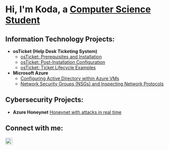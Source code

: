 <h1>Hi, I'm Koda, a <a href="https://www.linkedin.com/in/dakotah-ermini-2a81ba231/">Computer Science Student</a></h1>

<h2>Information Technology Projects:</h2>

- <b>osTicket (Help Desk Ticketing System)</b>
  - [osTicket: Prerequisites and Installation](https://github.com/Kermini/osticket-prereqs)
  - [osTicket: Post-Installation Configuration](https://github.com/Kermini/post-install-config)
  - [osTicket: Ticket Lifecycle Examples](https://github.com/Kermini/ticket-lifecycle)
- <b>Microsoft Azure</b>
  - [Configuring Active Directory within Azure VMs](https://github.com/Kermini/configure-ad)
  - [Network Security Groups (NSGs) and Inspecting Network Protocols](https://github.com/Kermini/azure-network-protocols)
 
<h2>Cybersecurity Projects:</h2>

- <b>Azure Honeynet</b>
[Honeynet with attacks in real time](https://github.com/Kermini/Azure-Honeynet)

<h2>Connect with me:</h2>

[<img align="left" alt="Josh | LinkedIn" width="22px" src="https://cdn.jsdelivr.net/npm/simple-icons@v3/icons/linkedin.svg" />][linkedin]


[linkedin]: https://www.linkedin.com/in/dakotah-ermini-2a81ba231/
